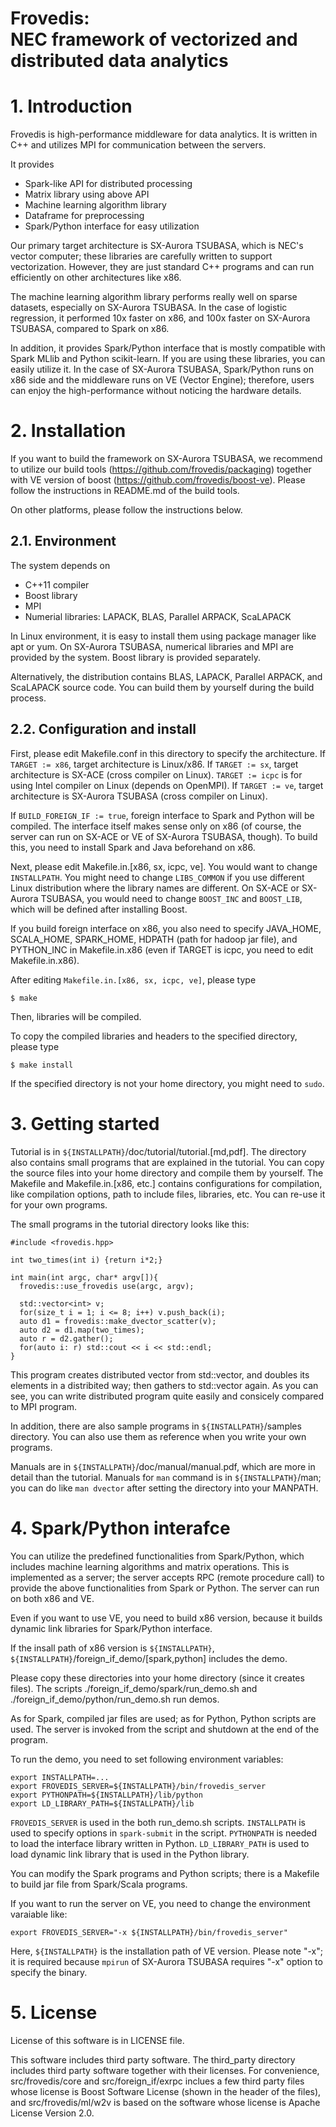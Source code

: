 Frovedis:  
NEC **fr**amework **o**f **ve**ctorized and **dis**tributed data analytics
===

# 1. Introduction

Frovedis is high-performance middleware for data analytics. It is
written in C++ and utilizes MPI for communication between the servers.

It provides

- Spark-like API for distributed processing
- Matrix library using above API
- Machine learning algorithm library
- Dataframe for preprocessing
- Spark/Python interface for easy utilization

Our primary target architecture is SX-Aurora TSUBASA, which is NEC's
vector computer; these libraries are carefully written to support
vectorization. However, they are just standard C++ programs and can
run efficiently on other architectures like x86.

The machine learning algorithm library performs really well on sparse
datasets, especially on SX-Aurora TSUBASA. In the case of logistic
regression, it performed 10x faster on x86, and 100x faster on
SX-Aurora TSUBASA, compared to Spark on x86.

In addition, it provides Spark/Python interface that is mostly
compatible with Spark MLlib and Python scikit-learn. If you are using
these libraries, you can easily utilize it. In the case of SX-Aurora
TSUBASA, Spark/Python runs on x86 side and the middleware runs on VE
(Vector Engine); therefore, users can enjoy the high-performance
without noticing the hardware details.


# 2. Installation

If you want to build the framework on SX-Aurora TSUBASA, we recommend
to utilize our build tools (https://github.com/frovedis/packaging)
together with VE version of boost (https://github.com/frovedis/boost-ve).
Please follow the instructions in README.md of the build tools.

On other platforms, please follow the instructions below.

## 2.1. Environment

The system depends on 

- C++11 compiler
- Boost library
- MPI
- Numerial libraries: LAPACK, BLAS, Parallel ARPACK, ScaLAPACK

In Linux environment, it is easy to install them using package manager
like apt or yum. 
On SX-Aurora TSUBASA, numerical libraries and MPI are provided by the
system. Boost library is provided separately. 

Alternatively, the distribution contains BLAS, LAPACK, Parallel
ARPACK, and ScaLAPACK source code. You can build them by yourself
during the build process.

## 2.2. Configuration and install

First, please edit Makefile.conf in this directory to specify the
architecture. If `TARGET := x86`, target architecture is Linux/x86.
If `TARGET := sx`, target architecture is SX-ACE (cross compiler on Linux). 
`TARGET := icpc` is for using Intel compiler on Linux (depends on OpenMPI).
If `TARGET := ve`, target architecture is SX-Aurora TSUBASA (cross
compiler on Linux). 

If `BUILD_FOREIGN_IF := true`, foreign interface to Spark and Python
will be compiled. The interface itself makes sense only on x86 (of
course, the server can run on SX-ACE or VE of SX-Aurora TSUBASA,
though). To build this, you need to install Spark and Java beforehand
on x86. 

Next, please edit Makefile.in.[x86, sx, icpc, ve]. You would want to
change `INSTALLPATH`. You might need to change `LIBS_COMMON` if you
use different Linux distribution where the library names are
different. On SX-ACE or SX-Aurora TSUBASA, you would need to change
`BOOST_INC` and `BOOST_LIB`, which will be defined after installing
Boost.

If you build foreign interface on x86, you also need to specify 
JAVA_HOME, SCALA_HOME, SPARK_HOME, HDPATH (path for hadoop jar file),
and PYTHON_INC in Makefile.in.x86 (even if TARGET is icpc, you need to
edit Makefile.in.x86).

After editing `Makefile.in.[x86, sx, icpc, ve]`, please type

    $ make

Then, libraries will be compiled.

To copy the compiled libraries and headers to the specified directory,
please type

    $ make install

If the specified directory is not your home directory, you might need
to `sudo`. 


# 3. Getting started

Tutorial is in `${INSTALLPATH}`/doc/tutorial/tutorial.[md,pdf]. 
The directory also contains small programs that are explained in the
tutorial. You can copy the source files into your home directory and
compile them by yourself. The Makefile and Makefile.in.[x86, etc.]
contains configurations for compilation, like compilation options,
path to include files, libraries, etc. 
You can re-use it for your own programs.

The small programs in the tutorial directory looks like this:

    #include <frovedis.hpp>
    
    int two_times(int i) {return i*2;}
    
    int main(int argc, char* argv[]){
      frovedis::use_frovedis use(argc, argv);
      
      std::vector<int> v;
      for(size_t i = 1; i <= 8; i++) v.push_back(i);
      auto d1 = frovedis::make_dvector_scatter(v);
      auto d2 = d1.map(two_times);
      auto r = d2.gather();
      for(auto i: r) std::cout << i << std::endl;
    }

This program creates distributed vector from std::vector, and doubles
its elements in a distribited way; then gathers to std::vector again.
As you can see, you can write distributed program quite easily and
consicely compared to MPI program.

In addition, there are also sample programs in `${INSTALLPATH}`/samples
directory. You can also use them as reference when you write your own
programs.

Manuals are in `${INSTALLPATH}`/doc/manual/manual.pdf, which are more in
detail than the tutorial. Manuals for `man` command is in
`${INSTALLPATH}`/man; you can do like `man dvector` after setting the
directory into your MANPATH.


# 4. Spark/Python interafce

You can utilize the predefined functionalities from Spark/Python,
which includes machine learning algorithms and matrix operations.
This is implemented as a server; the server accepts RPC (remote
procedure call) to provide the above functionalities from Spark or
Python. The server can run on both x86 and VE.

Even if you want to use VE, you need to build x86 version, because it
builds dynamic link libraries for Spark/Python interface.

If the insall path of x86 version is `${INSTALLPATH}`, 
`${INSTALLPATH}`/foreign_if_demo/[spark,python] includes the demo.

Please copy these directories into your home directory (since it
creates files). The scripts ./foreign_if_demo/spark/run_demo.sh and 
./foreign_if_demo/python/run_demo.sh run demos. 

As for Spark, compiled jar files are used; as for Python, Python
scripts are used. The server is invoked from the script and shutdown
at the end of the program. 

To run the demo, you need to set following environment variables:

    export INSTALLPATH=...
    export FROVEDIS_SERVER=${INSTALLPATH}/bin/frovedis_server
    export PYTHONPATH=${INSTALLPATH}/lib/python
    export LD_LIBRARY_PATH=${INSTALLPATH}/lib

`FROVEDIS_SERVER` is used in the both run_demo.sh scripts.
`INSTALLPATH` is used to specify options in `spark-submit` in the
script. `PYTHONPATH` is needed to load the interface library written
in Python. `LD_LIBRARY_PATH` is used to load dynamic link library that
is used in the Python library.

You can modify the Spark programs and Python scripts; there is a
Makefile to build jar file from Spark/Scala programs.

If you want to run the server on VE, you need to change the
environment varaiable like:

    export FROVEDIS_SERVER="-x ${INSTALLPATH}/bin/frovedis_server"

Here, `${INSTALLPATH}` is the installation path of VE version.
Please note "-x"; it is required because `mpirun` of SX-Aurora TSUBASA
requires "-x" option to specify the binary.


# 5. License

License of this software is in LICENSE file. 

This software includes third party software. The third_party directory
includes third party software together with their licenses. 
For convenience, src/frovedis/core and src/foreign_if/exrpc inclues a
few third party files whose license is Boost Software License (shown
in the header of the files), and src/frovedis/ml/w2v is based on the
software whose license is Apache License Version 2.0. 
